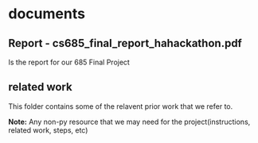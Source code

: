 # documents


## Report - cs685_final_report_hahackathon.pdf
Is the report for our 685 Final Project


## related work
This folder contains some of the relavent prior work that we refer to. 


**Note:** Any non-py resource that we may need for the project(instructions, related work, steps, etc)